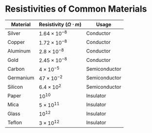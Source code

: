 # Resistivities of Common Materials

| Material  | Resistivity $(\Omega \cdot m)$ | Usage         |
| --------- | ------------------------------ | ------------- |
| Silver    | $1.64 \times 10^{-8}$          | Conductor     |
| Copper    | $1.72 \times 10^{-8}$          | Conductor     |
| Aluminum  | $2.8 \times 10^{-8}$           | Conductor     |
| Gold      | $2.45 \times 10^{-8}$          | Conductor     |
| Carbon    | $4 \times 10^{-5}$             | Semiconductor |
| Germanium | $47 \times 10^{-2}$            | Semiconductor |
| Silicon   | $6.4 \times 10^2$              | Semiconductor |
| Paper     | $10^{10}$                      | Insulator     |
| Mica      | $5 \times 10^{11}$             | Insulator     |
| Glass     | $10^{12}$                      | Insulator     |
| Teflon    | $3 \times 10^{12}$             | Insulator     |
